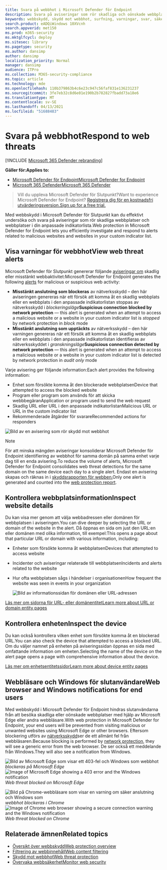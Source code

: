 ```yaml
---
title: Svara på webbhot i Microsoft Defender för Endpoint
description: Svara på aviseringar som rör skadliga och oönskade webbplatser. Förstå hur skydd mot webbhot informerar slutanvändarna via deras webbläsare och deras Windows meddelanden
keywords: webbskydd, skydd mot webbhot, surfning, varningar, svar, säkerhet, nätfiske, skadlig kod, sårbarhet, webbplatser, nätverksskydd, Edge, Internet Explorer, Chrome, Firefox, webbläsare, meddelanden, slutanvändare, Windows-meddelanden, blockeringssida,
search.product: eADQiWindows 10XVcnh
search.appverid: met150
ms.prod: m365-security
ms.mktglfcycl: deploy
ms.sitesec: library
ms.pagetype: security
ms.author: dansimp
author: dansimp
localization_priority: Normal
manager: dansimp
audience: ITPro
ms.collection: M365-security-compliance
ms.topic: article
ms.technology: mde
ms.openlocfilehash: 110b379863b4c6e23c947c56faf831e136231237
ms.sourcegitcommit: 3fe7eb32c8d6e01e190b2b782827fbadd73a18e6
ms.translationtype: MT
ms.contentlocale: sv-SE
ms.lasthandoff: 04/13/2021
ms.locfileid: "51688483"
---
```

# <a name="respond-to-web-threats"></a><span data-ttu-id="40498-105">Svara på webbhot</span><span class="sxs-lookup"><span data-stu-id="40498-105">Respond to web threats</span></span>

[!INCLUDE [Microsoft 365 Defender rebranding](../../includes/microsoft-defender.md)]

<span data-ttu-id="40498-106">**Gäller för:**</span><span class="sxs-lookup"><span data-stu-id="40498-106">**Applies to:**</span></span>
- [<span data-ttu-id="40498-107">Microsoft Defender för Endpoint</span><span class="sxs-lookup"><span data-stu-id="40498-107">Microsoft Defender for Endpoint</span></span>](https://go.microsoft.com/fwlink/p/?linkid=2154037)
- [<span data-ttu-id="40498-108">Microsoft 365 Defender</span><span class="sxs-lookup"><span data-stu-id="40498-108">Microsoft 365 Defender</span></span>](https://go.microsoft.com/fwlink/?linkid=2118804)

><span data-ttu-id="40498-109">Vill du uppleva Microsoft Defender för Slutpunkt?</span><span class="sxs-lookup"><span data-stu-id="40498-109">Want to experience Microsoft Defender for Endpoint?</span></span> [<span data-ttu-id="40498-110">Registrera dig för en kostnadsfri utvärderingsversion.</span><span class="sxs-lookup"><span data-stu-id="40498-110">Sign up for a free trial.</span></span>](https://www.microsoft.com/microsoft-365/windows/microsoft-defender-atp?ocid=docs-wdatp-main-abovefoldlink&rtc=1)

<span data-ttu-id="40498-111">Med webbskydd i Microsoft Defender för Slutpunkt kan du effektivt undersöka och svara på aviseringar som rör skadliga webbplatser och webbplatser i din anpassade indikatorlista.</span><span class="sxs-lookup"><span data-stu-id="40498-111">Web protection in Microsoft Defender for Endpoint lets you efficiently investigate and respond to alerts related to malicious websites and websites in your custom indicator list.</span></span>

## <a name="view-web-threat-alerts"></a><span data-ttu-id="40498-112">Visa varningar för webbhot</span><span class="sxs-lookup"><span data-stu-id="40498-112">View web threat alerts</span></span>
<span data-ttu-id="40498-113">Microsoft Defender för Slutpunkt genererar följande [aviseringar om](manage-alerts.md) skadlig eller misstänkt webbaktivitet:</span><span class="sxs-lookup"><span data-stu-id="40498-113">Microsoft Defender for Endpoint generates the following [alerts](manage-alerts.md) for malicious or suspicious web activity:</span></span>
- <span data-ttu-id="40498-114">**Misstänkt anslutning som blockeras** av nätverksskydd – den här aviseringen genereras när ett  försök att komma åt en skadlig webbplats eller en webbplats i den anpassade indikatorlistan stoppas av nätverksskydd i *blockeringsläge*</span><span class="sxs-lookup"><span data-stu-id="40498-114">**Suspicious connection blocked by network protection** — this alert is generated when an attempt to access a malicious website or a website in your custom indicator list is *stopped* by network protection in *block* mode</span></span>
- <span data-ttu-id="40498-115">**Misstänkt anslutning som upptäckts** av nätverksskydd – den här varningen genereras när ett försök att komma åt en skadlig webbplats eller en webbplats i den anpassade indikatorlistan identifieras av nätverksskyddet i *granskningsläge*</span><span class="sxs-lookup"><span data-stu-id="40498-115">**Suspicious connection detected by network protection** — this alert is generated when an attempt to access a malicious website or a website in your custom indicator list is detected by network protection in *audit only* mode</span></span>

<span data-ttu-id="40498-116">Varje avisering ger följande information:</span><span class="sxs-lookup"><span data-stu-id="40498-116">Each alert provides the following information:</span></span> 
- <span data-ttu-id="40498-117">Enhet som försökte komma åt den blockerade webbplatsen</span><span class="sxs-lookup"><span data-stu-id="40498-117">Device that attempted to access the blocked website</span></span>
- <span data-ttu-id="40498-118">Program eller program som används för att skicka webbbegäran</span><span class="sxs-lookup"><span data-stu-id="40498-118">Application or program used to send the web request</span></span>
- <span data-ttu-id="40498-119">Skadlig URL eller URL i den anpassade indikatorlistan</span><span class="sxs-lookup"><span data-stu-id="40498-119">Malicious URL or URL in the custom indicator list</span></span>
- <span data-ttu-id="40498-120">Rekommenderade åtgärder för svarare</span><span class="sxs-lookup"><span data-stu-id="40498-120">Recommended actions for responders</span></span>

![Bild av en avisering som rör skydd mot webbhot](images/wtp-alert.png)

>[!Note]
><span data-ttu-id="40498-122">För att minska mängden aviseringar konsoliderar Microsoft Defender för Endpoint identifiering av webbhot för samma domän på samma enhet varje dag till en enda avisering.</span><span class="sxs-lookup"><span data-stu-id="40498-122">To reduce the volume of alerts, Microsoft Defender for Endpoint consolidates web threat detections for the same domain on the same device each day to a single alert.</span></span> <span data-ttu-id="40498-123">Endast en avisering skapas och räknas in i [skyddsrapporten för webben.](web-protection-monitoring.md)</span><span class="sxs-lookup"><span data-stu-id="40498-123">Only one alert is generated and counted into the [web protection report](web-protection-monitoring.md).</span></span>

## <a name="inspect-website-details"></a><span data-ttu-id="40498-124">Kontrollera webbplatsinformation</span><span class="sxs-lookup"><span data-stu-id="40498-124">Inspect website details</span></span>
<span data-ttu-id="40498-125">Du kan visa mer genom att välja webbadressen eller domänen för webbplatsen i aviseringen.</span><span class="sxs-lookup"><span data-stu-id="40498-125">You can dive deeper by selecting the URL or domain of the website in the alert.</span></span> <span data-ttu-id="40498-126">Då öppnas en sida om just den URL:en eller domänen med olika information, till exempel:</span><span class="sxs-lookup"><span data-stu-id="40498-126">This opens a page about that particular URL or domain with various information, including:</span></span>
- <span data-ttu-id="40498-127">Enheter som försökte komma åt webbplatsen</span><span class="sxs-lookup"><span data-stu-id="40498-127">Devices that attempted to access website</span></span>
- <span data-ttu-id="40498-128">Incidenter och aviseringar relaterade till webbplatsen</span><span class="sxs-lookup"><span data-stu-id="40498-128">Incidents and alerts related to the website</span></span>
- <span data-ttu-id="40498-129">Hur ofta webbplatsen sågs i händelser i organisationen</span><span class="sxs-lookup"><span data-stu-id="40498-129">How frequent the website was seen in events in your organization</span></span>

    ![Bild av informationssidan för domänen eller URL-adressen](images/wtp-website-details.png)

[<span data-ttu-id="40498-131">Läs mer om sidorna för URL- eller domänentitet</span><span class="sxs-lookup"><span data-stu-id="40498-131">Learn more about URL or domain entity pages</span></span>](investigate-domain.md)

## <a name="inspect-the-device"></a><span data-ttu-id="40498-132">Kontrollera enheten</span><span class="sxs-lookup"><span data-stu-id="40498-132">Inspect the device</span></span>
<span data-ttu-id="40498-133">Du kan också kontrollera vilken enhet som försökte komma åt en blockerad URL.</span><span class="sxs-lookup"><span data-stu-id="40498-133">You can also check the device that attempted to access a blocked URL.</span></span> <span data-ttu-id="40498-134">Om du väljer namnet på enheten på aviseringssidan öppnas en sida med omfattande information om enheten.</span><span class="sxs-lookup"><span data-stu-id="40498-134">Selecting the name of the device on the alert page opens a page with comprehensive information about the device.</span></span>

[<span data-ttu-id="40498-135">Läs mer om enhetsentitetssidor</span><span class="sxs-lookup"><span data-stu-id="40498-135">Learn more about device entity pages</span></span>](investigate-machines.md)

## <a name="web-browser-and-windows-notifications-for-end-users"></a><span data-ttu-id="40498-136">Webbläsare och Windows för slutanvändare</span><span class="sxs-lookup"><span data-stu-id="40498-136">Web browser and Windows notifications for end users</span></span>

<span data-ttu-id="40498-137">Med webbskydd i Microsoft Defender för Endpoint hindras slutanvändarna från att besöka skadliga eller oönskade webbplatser med hjälp av Microsoft Edge eller andra webbläsare.</span><span class="sxs-lookup"><span data-stu-id="40498-137">With web protection in Microsoft Defender for Endpoint, your end users will be prevented from visiting malicious or unwanted websites using Microsoft Edge or other browsers.</span></span> <span data-ttu-id="40498-138">Eftersom blockering utförs av [nätverksskydd](network-protection.md)ser de ett allmänt fel från webbläsaren.</span><span class="sxs-lookup"><span data-stu-id="40498-138">Because blocking is performed by [network protection](network-protection.md), they will see a generic error from the web browser.</span></span> <span data-ttu-id="40498-139">De ser också ett meddelande från Windows.</span><span class="sxs-lookup"><span data-stu-id="40498-139">They will also see a notification from Windows.</span></span>

<span data-ttu-id="40498-140">![Bild av Microsoft Edge som visar ett 403-fel och Windows som webbhot ](images/wtp-browser-blocking-page.png)
 *blockeras på Microsoft Edge*</span><span class="sxs-lookup"><span data-stu-id="40498-140">![Image of Microsoft Edge showing a 403 error and the Windows notification](images/wtp-browser-blocking-page.png)
*Web threat blocked on Microsoft Edge*</span></span>

<span data-ttu-id="40498-141">![Bild på Chrome-webbläsare som visar en varning om säker anslutning och Windows som ](images/wtp-chrome-browser-blocking-page.png)
 *webbhot blockeras i Chrome*</span><span class="sxs-lookup"><span data-stu-id="40498-141">![Image of Chrome web browser showing a secure connection warning and the Windows notification](images/wtp-chrome-browser-blocking-page.png)
*Web threat blocked on Chrome*</span></span>

## <a name="related-topics"></a><span data-ttu-id="40498-142">Relaterade ämnen</span><span class="sxs-lookup"><span data-stu-id="40498-142">Related topics</span></span>
- [<span data-ttu-id="40498-143">Översikt över webbskydd</span><span class="sxs-lookup"><span data-stu-id="40498-143">Web protection overview</span></span>](web-protection-overview.md)
- [<span data-ttu-id="40498-144">Filtrering av webbinnehåll</span><span class="sxs-lookup"><span data-stu-id="40498-144">Web content filtering</span></span>](web-content-filtering.md)
- [<span data-ttu-id="40498-145">Skydd mot webbhot</span><span class="sxs-lookup"><span data-stu-id="40498-145">Web threat protection</span></span>](web-threat-protection.md)
- [<span data-ttu-id="40498-146">Övervaka webbsäkerhet</span><span class="sxs-lookup"><span data-stu-id="40498-146">Monitor web security</span></span>](web-protection-monitoring.md)
